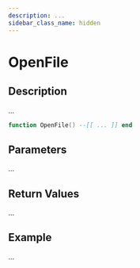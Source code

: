```yaml
---
description: ...
sidebar_class_name: hidden
---
```


# OpenFile

## Description

...

```lua
function OpenFile() --[[ ... ]] end
```

## Parameters

...

## Return Values

...

## Example

...

